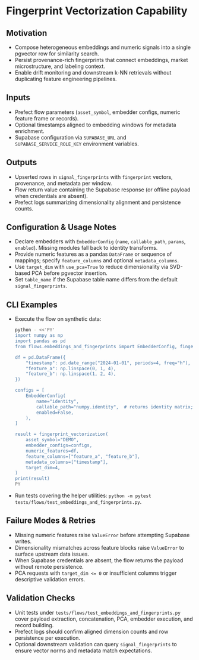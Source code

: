 # Fingerprint Vectorization Capability

## Motivation
- Compose heterogeneous embeddings and numeric signals into a single pgvector row for similarity search.
- Persist provenance-rich fingerprints that connect embeddings, market microstructure, and labeling context.
- Enable drift monitoring and downstream k-NN retrievals without duplicating feature engineering pipelines.

## Inputs
- Prefect flow parameters (`asset_symbol`, embedder configs, numeric feature frame or records).
- Optional timestamps aligned to embedding windows for metadata enrichment.
- Supabase configuration via `SUPABASE_URL` and `SUPABASE_SERVICE_ROLE_KEY` environment variables.

## Outputs
- Upserted rows in `signal_fingerprints` with `fingerprint` vectors, provenance, and metadata per window.
- Flow return value containing the Supabase response (or offline payload when credentials are absent).
- Prefect logs summarizing dimensionality alignment and persistence counts.

## Configuration & Usage Notes
- Declare embedders with `EmbedderConfig` (`name`, `callable_path`, `params`, `enabled`). Missing modules fall back to identity transforms.
- Provide numeric features as a pandas `DataFrame` or sequence of mappings; specify `feature_columns` and optional `metadata_columns`.
- Use `target_dim` with `use_pca=True` to reduce dimensionality via SVD-based PCA before pgvector insertion.
- Set `table_name` if the Supabase table name differs from the default `signal_fingerprints`.

## CLI Examples
- Execute the flow on synthetic data:
  ```bash
  python - <<'PY'
  import numpy as np
  import pandas as pd
  from flows.embeddings_and_fingerprints import EmbedderConfig, fingerprint_vectorization

  df = pd.DataFrame({
      "timestamp": pd.date_range("2024-01-01", periods=4, freq="h"),
      "feature_a": np.linspace(0, 1, 4),
      "feature_b": np.linspace(1, 2, 4),
  })

  configs = [
      EmbedderConfig(
          name="identity",
          callable_path="numpy.identity",  # returns identity matrix; acts as a placeholder
          enabled=False,
      ),
  ]

  result = fingerprint_vectorization(
      asset_symbol="DEMO",
      embedder_configs=configs,
      numeric_features=df,
      feature_columns=["feature_a", "feature_b"],
      metadata_columns=["timestamp"],
      target_dim=4,
  )
  print(result)
  PY
  ```
- Run tests covering the helper utilities: `python -m pytest tests/flows/test_embeddings_and_fingerprints.py`.

## Failure Modes & Retries
- Missing numeric features raise `ValueError` before attempting Supabase writes.
- Dimensionality mismatches across feature blocks raise `ValueError` to surface upstream data issues.
- When Supabase credentials are absent, the flow returns the payload without remote persistence.
- PCA requests with `target_dim <= 0` or insufficient columns trigger descriptive validation errors.

## Validation Checks
- Unit tests under `tests/flows/test_embeddings_and_fingerprints.py` cover payload extraction, concatenation, PCA, embedder execution, and record building.
- Prefect logs should confirm aligned dimension counts and row persistence per execution.
- Optional downstream validation can query `signal_fingerprints` to ensure vector norms and metadata match expectations.
